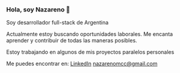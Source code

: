 ### Hola, soy Nazareno 👋

 Soy desarrollador full-stack de Argentina

Actualmente estoy buscando oportunidades laborales. Me encanta aprender y contribuir de todas las maneras posibles.

Estoy trabajando en algunos de mis proyectos paralelos personales

Me puedes encontrar en: 
[LinkedIn](https://www.linkedin.com/in/nazareno-covian/)
<nazarenomcc@gmail.com>

<!--
**NazarenoCovian/NazarenoCovian** is a ✨ _special_ ✨ repository because its `README.md` (this file) appears on your GitHub profile.

Here are some ideas to get you started:

- 🔭 I’m currently working on ...
- 🌱 I’m currently learning ...
- 👯 I’m looking to collaborate on ...
- 🤔 I’m looking for help with ...
- 💬 Ask me about ...
- 📫 How to reach me: ...
- 😄 Pronouns: ...
- ⚡ Fun fact: ...
-->
